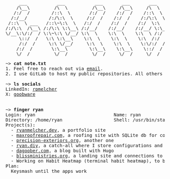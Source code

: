 <pre>
      ___           ___           ___       ___       ___     
     /\__\         /\  \         /\__\     /\__\     /\  \    
    /:/  /        /::\  \       /:/  /    /:/  /    /::\  \   
   /:/__/        /:/\:\  \     /:/  /    /:/  /    /:/\:\  \  
  /::\  \ ___   /::\~\:\  \   /:/  /    /:/  /    /:/  \:\  \ 
 /:/\:\  /\__\ /:/\:\ \:\__\ /:/__/    /:/__/    /:/__/ \:\__\
 \/__\:\/:/  / \:\~\:\ \/__/ \:\  \    \:\  \    \:\  \ /:/  /
      \::/  /   \:\ \:\__\    \:\  \    \:\  \    \:\  /:/  / 
      /:/  /     \:\ \/__/     \:\  \    \:\  \    \:\/:/  /  
     /:/  /       \:\__\        \:\__\    \:\__\    \::/  /   
     \/__/         \/__/         \/__/     \/__/     \/__/    
</pre>

<pre>
 ~> <strong>cat note.txt</strong>
 1. Feel free to reach out via <a href="mailto:dagoober.dev@gmail.com">email</a>.
 2. I use GitLab to host my public repositories. All others will remain private.
 
 ~> <strong>ls socials</strong>
 LinkedIn: <a rel=me href="https://linkedin.com/in/rpmelcher" _target="default">rpmelcher</a>
 X: <a rel=me href="https://x.com/goobware" _target="default">goobware</a>


 ~> <strong>finger ryan</strong>
 Login: ryan                             Name: ryan
 Directory: /home/ryan                   Shell: /usr/bin/starship
 Project(s):
   - <a href="https://ryanmelcher.dev" target="_blank" rel="noopener noreferrer">ryanmelcher.dev</a>, a portfolio site
   - <a href="https://maxroofrepair.com" target="_blank" rel="noopener noreferrer">maxroofrepair.com</a>, a roofing site with SQLite db for contacts
   - <a href="https://precision-exteriors.org" target="_blank" rel="noopener noreferrer">precision-exteriors.org</a>, another one
   - <a href="https://ryan.diy" target="_blank" rel="noopener noreferrer">ryan.diy</a>, a catch-all where I store configurations and backend services
   - <a href="https://dagoober.com" target="_blank" rel="noopener noreferrer">dagoober.com</a>, a blog built with Hugo
   - <a href="https://blissministries.org" target="_blank" rel="noopener noreferrer">blissministries.org</a>, a landing site and connections to Pterodactyl server hosting
   - Working on Habit Heatmap (terminal habit heatmap), to be hosted on goobware.com
 Plan:
   Keysmash until the apps work
</pre>
